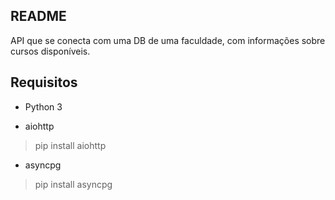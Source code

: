 ## README
API que se conecta com uma DB de uma faculdade, com informações sobre cursos disponíveis.

## Requisitos
- Python 3

- aiohttp
> pip install aiohttp

- asyncpg
> pip install asyncpg